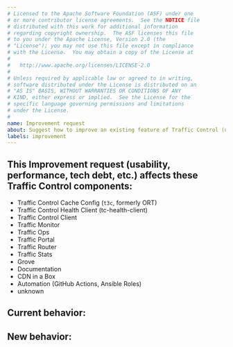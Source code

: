 ```yaml
---
# Licensed to the Apache Software Foundation (ASF) under one
# or more contributor license agreements.  See the NOTICE file
# distributed with this work for additional information
# regarding copyright ownership.  The ASF licenses this file
# to you under the Apache License, Version 2.0 (the
# "License"); you may not use this file except in compliance
# with the License.  You may obtain a copy of the License at
#
#   http://www.apache.org/licenses/LICENSE-2.0
#
# Unless required by applicable law or agreed to in writing,
# software distributed under the License is distributed on an
# "AS IS" BASIS, WITHOUT WARRANTIES OR CONDITIONS OF ANY
# KIND, either express or implied.  See the License for the
# specific language governing permissions and limitations
# under the License.
#
name: Improvement request
about: Suggest how to improve an existing feature of Traffic Control (usability, performance, tech debt, etc.)
labels: improvement
---
```

<!--
************ STOP!! ************
If this issue identifies a security vulnerability, DO NOT submit it! Instead, contact
the Apache Traffic Control Security Team at security@trafficcontrol.apache.org and follow the
guidelines at https://apache.org/security regarding vulnerability disclosure.

- For *SUPPORT QUESTIONS*, use the #traffic-control channel on the ASF slack (https://s.apache.org/tc-slack-request)
or the Traffic Control Users mailing list (send an email to users-subscribe@trafficcontrol.apache.org to subscribe).
- Before submitting, please **SEARCH GITHUB** for a similar issue or PR
    * https://github.com/apache/trafficcontrol/issues
    * https://github.com/apache/trafficcontrol/pulls
-->

<!-- Do not submit security vulnerabilities or support requests here - see above -->
## This Improvement request (usability, performance, tech debt, etc.) affects these Traffic Control components:
<!-- delete all those that don't apply -->
- Traffic Control Cache Config (`t3c`, formerly ORT)
- Traffic Control Health Client (tc-health-client)
- Traffic Control Client <!-- Please specify which (Python, Go, or Java) -->
- Traffic Monitor
- Traffic Ops
- Traffic Portal
- Traffic Router
- Traffic Stats
- Grove
- Documentation
- CDN in a Box
- Automation (GitHub Actions, Ansible Roles)
- unknown

## Current behavior:
<!-- Describe how the current features are insufficient. -->


## New behavior:
<!-- Describe how this change would improve Traffic Control -->

